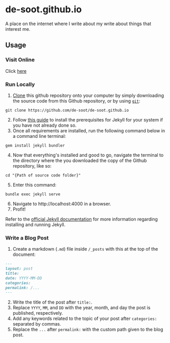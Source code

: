 # de-soot.github.io

A place on the internet where I write about my write about things that interest me.

## Usage

### Visit Online

Click [here](https://de-soot.github.io)

### Run Locally

1) [Clone](https://docs.github.com/en/get-started/getting-started-with-git/about-remote-repositories) this github repository onto your computer by simply downloading the source code from this Github repository, or by using [`git`](https://git-scm.com):
```
git clone https://github.com/de-soot/de-soot.github.io
```
2) Follow [this guide](https://jekyllrb.com/docs/installation) to install the prerequisites for Jekyll for your system if you have not already done so.
3) Once all requirements are installed, run the following command below in a command line terminal:
```
gem install jekyll bundler
```
4) Now that everything's installed and good to go, navigate the terminal to the directory where the you downloaded the copy of the Github repository, like so:
```
cd "{Path of source code folder}"
```
5) Enter this command:
```
bundle exec jekyll serve
```
6) Navigate to http://localhost:4000 in a browser.
7) Profit!

Refer to the [official Jekyll documentation](https://jekyllrb.com/docs) for more information regarding installing and running Jekyll.

### Write a Blog Post

1. Create a markdown (`.md`) file inside `/_posts` with this at the top of the document:

```md
---
layout: post
title:
date: YYYY-MM-DD
categories:
permalink: /...
---
```

2. Write the title of the post after `title:`.
3. Replace `YYYY`, `MM`, and `DD` with the year, month, and day the post is published, respectively.
4. Add any keywords related to the topic of your post after `categories:` separated by commas.
5. Replace the `...` after `permalink:` with the custom path given to the blog post.
